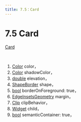 ```yaml
---
title: 7.5：Card
---
```


# 7.5 Card

[Card](https://api.flutter.dev/flutter/material/Card-class.html)

<br>

1.  [Color](https://api.flutter.dev/flutter/dart-ui/Color-class.html) color，
2.  [Color](https://api.flutter.dev/flutter/dart-ui/Color-class.html) shadowColor，
3.  [double](https://api.flutter.dev/flutter/dart-core/double-class.html) elevation，
4.  [ShapeBorder](https://api.flutter.dev/flutter/painting/ShapeBorder-class.html) shape，
5.  [bool](https://api.flutter.dev/flutter/dart-core/bool-class.html) borderOnForeground: true，
6.  [EdgeInsetsGeometry](https://api.flutter.dev/flutter/painting/EdgeInsetsGeometry-class.html) margin，
7.  [Clip](https://api.flutter.dev/flutter/dart-ui/Clip-class.html) clipBehavior，
8.  [Widget](https://api.flutter.dev/flutter/widgets/Widget-class.html) child，
9.  [bool](https://api.flutter.dev/flutter/dart-core/bool-class.html) semanticContainer: true，

<br>

